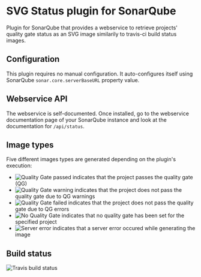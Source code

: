 # SVG Status plugin for SonarQube
Plugin for SonarQube that provides a webservice to retrieve projects' quality gate status as an SVG image similarily to travis-ci build status images.

## Configuration

This plugin requires no manual configuration. It auto-configures itself using SonarQube ``sonar.core.serverBaseURL`` property value.

## Webservice API

The webservice is self-documented. Once installed, go to the webservice documentation page of your SonarQube instance and look at the documentation for ``/api/status``.

## Image types

Five different images types are generated depending on the plugin's execution:
* ![Quality Gate passed](https://github.com/QualInsight/qualinsight-plugins-sonarqube-status/blob/master/images/passing.svg) indicates that the project passes the quality gate (QG)
* ![Quality Gate warning](https://github.com/QualInsight/qualinsight-plugins-sonarqube-status/blob/master/images/warning.svg) indicates that the project does not pass the quality gate due to QG warnings
* ![Quality Gate failed](https://github.com/QualInsight/qualinsight-plugins-sonarqube-status/blob/master/images/failing.svg) indicates that the project does not pass the quality gate due to QG errors
* ![No Quality Gate](https://github.com/QualInsight/qualinsight-plugins-sonarqube-status/blob/master/images/no_gate.svg) indicates that no quality gate has been set for the specified project
* ![Server error](https://github.com/QualInsight/qualinsight-plugins-sonarqube-status/blob/master/images/server_error.svg) indicates that a server error occured while generating the image

## Build status

![Travis build status](https://travis-ci.org/QualInsight/qualinsight-plugins-sonarqube-status.svg?branch=master)
